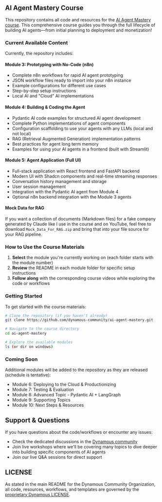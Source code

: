 ## AI Agent Mastery Course

This repository contains all code and resources for the [AI Agent Mastery course](https://community.dynamous.ai/s/ai-mastery-course/). This comprehensive course guides you through the full lifecycle of building AI agents—from initial planning to deployment and monetization!

### Current Available Content

Currently, the repository includes:

#### Module 3: Prototyping with No-Code (n8n)
- Complete n8n workflows for rapid AI agent prototyping
- JSON workflow files ready to import into your n8n instance
- Example configurations for different use cases
- Step-by-step setup instructions
- Local AI and "Cloud" AI implementations

#### Module 4: Building & Coding the Agent
- Pydantic AI code examples for structured AI agent development
- Complete Python implementations of agent components
- Configuration scaffolding to use your agents with any LLMs (local and not local)
- RAG (Retrieval Augmented Generation) implementation patterns
- Best practices for agent long term memory
- Examples for using your AI agents in a frontend (built with Streamlit)

#### Module 5: Agent Application (Full UI)
- Full-stack application with React frontend and FastAPI backend
- Modern UI with Shadcn components and real-time streaming responses
- Conversation history management and storage
- User session management
- Integration with the Pydantic AI agent from Module 4
- Optional n8n backend integration with the Module 3 agents

#### Mock Data for RAG

If you want a collection of documents (Markdown files) for a fake company generated by Claude like I use in the course and on YouTube, feel free to download `Mock_Data_For_RAG.zip` and bring that into your file source for your RAG pipeline.

### How to Use the Course Materials

1. **Select** the module you're currently working on (each folder starts with the module number)
2. **Review** the README in each module folder for specific setup instructions
3. **Follow along** with the corresponding course videos while exploring the code or workflows

### Getting Started

To get started with the course materials:

```bash
# Clone the repository (if you haven't already)
git clone https://github.com/dynamous-community/ai-agent-mastery.git

# Navigate to the course directory
cd ai-agent-mastery

# Explore the available modules
ls (or dir on windows)
```

### Coming Soon

Additional modules will be added to the repository as they are released (schedule is tentative):
- Module 6: Deploying to the Cloud & Productionizing
- Module 7: Testing & Evaluation
- Module 8: Advanced Topic - Pydantic AI + LangGraph
- Module 9: Supporting Topics
- Module 10: Next Steps & Resources

## Support & Questions

If you have questions about the code/workflows or encounter any issues:
- Check the dedicated discussions in the [Dynamous community](https://community.dynamous.ai)
- Join live workshops where we'll be covering many topics to dive deeper into building specific components of AI agents
- Join our live Q&A sessions for direct support

## LICENSE

As stated in the main README for the Dynamous Community Organization, all code, resources, workflows, and templates are governed by the [proprietary Dynamous LICENSE](LICENSE).